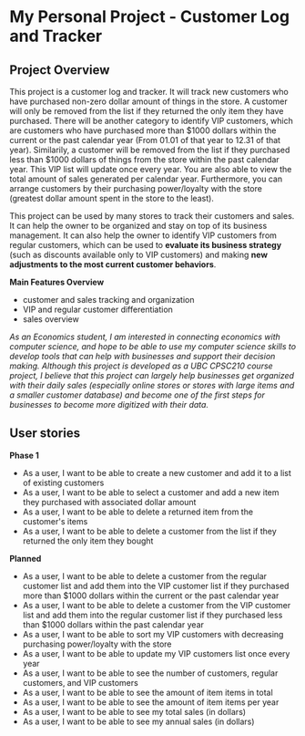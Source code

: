 # My Personal Project - Customer Log and Tracker

## Project Overview

This project is a customer log and tracker. It will track new customers who have purchased non-zero dollar amount of things in the store. A customer will only be removed from the list if they returned the only item they have purchased. There will be another category to identify VIP customers, which are customers who have purchased more than $1000 dollars within the current or the past calendar year (From 01.01 of that year to 12.31 of that year). Similarily, a customer will be removed from the list if they purchased less than $1000 dollars of things from the store within the past calendar year. This VIP list will update once every year. You are also able to view the total amount of sales generated per calendar year. Furthermore, you can arrange customers by their purchasing power/loyalty with the store (greatest dollar amount spent in the store to the least). 

This project can be used by many stores to track their customers and sales. It can help the owner to be organized and stay on top of its business management. It can also help the owner to identify VIP customers from regular customers, which can be used to **evaluate its business strategy** (such as discounts available only to VIP customers) and making **new adjustments to the most current customer behaviors**.

**Main Features Overview**
- customer and sales tracking and organization
- VIP and regular customer differentiation
- sales overview

*As an Economics student, I am interested in connecting economics with computer science, and hope to be able to use my computer science skills to develop tools that can help with businesses and support their decision making. Although this project is developed as a UBC CPSC210 course project, I believe that this project can largely help businesses get organized with their daily sales (especially online stores or stores with large items and a smaller customer database) and become one of the first steps for businesses to become more digitized with their data.*

## User stories

**Phase 1**
- As a user, I want to be able to create a new customer and add it to a list of existing customers
- As a user, I want to be able to select a customer and add a new item they purchased with associated dollar amount
- As a user, I want to be able to delete a returned item from the customer's items
- As a user, I want to be able to delete a customer from the list if they returned the only item they bought

**Planned**
- As a user, I want to be able to delete a customer from the regular customer list and add them into the VIP customer list if they purchased more than $1000 dollars within the current or the past calendar year
- As a user, I want to be able to delete a customer from the VIP customer list and add them into the regular customer list if they purchased less than $1000 dollars within the past calendar year
- As a user, I want to be able to sort my VIP customers with decreasing purchasing power/loyalty with the store
- As a user, I want to be able to update my VIP customers list once every year
- As a user, I want to be able to see the number of customers, regular customers, and VIP customers
- As a user, I want to be able to see the amount of item items in total
- As a user, I want to be able to see the amount of item items per year
- As a user, I want to be able to see my total sales (in dollars)
- As a user, I want to be able to see my annual sales (in dollars)
